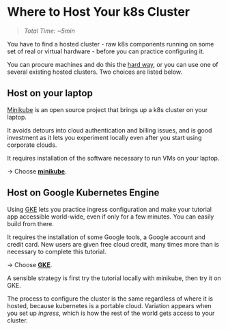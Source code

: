 # Where to Host Your k8s Cluster

> _Total Time: ~5min_

You have to find a hosted cluster - raw k8s components
running on some set of real or virtual hardware -
before you can practice configuring it.

[hard way]: https://github.com/kelseyhightower/kubernetes-the-hard-way

You can procure machines and do this the [hard way],
or you can use one of several existing hosted clusters.
Two choices are listed below.

## Host on your laptop

[Minikube](https://github.com/kubernetes/minikube/releases)
is an open source project that brings up a k8s cluster
on your laptop.

It avoids detours into cloud authentication and billing
issues, and is good investment as it lets you
experiment locally even after you start using corporate
clouds.

It requires installation of the software necessary to
run VMs on your laptop.

-> Choose __[minikube](/startCluster/minikube)__.

## Host on Google Kubernetes Engine

Using [GKE](https://cloud.google.com/container-engine)
lets you practice ingress configuration and make your
tutorial app accessible world-wide, even if only for a
few minutes.  You can easily build from there.

It requires the installation of some Google tools, a
Google account and credit card. New users are given
free cloud credit, many times more than is necessary to
complete this tutorial.

-> Choose __[GKE](/appendix/GKE)__.

A sensible strategy is first try the tutorial locally
with minikube, then try it on GKE.

The process to configure the cluster is the same
regardless of where it is hosted, because kubernetes is
a portable cloud.  Variation appears when you set up
_ingress_, which is how the rest of the world gets access
to your cluster.
